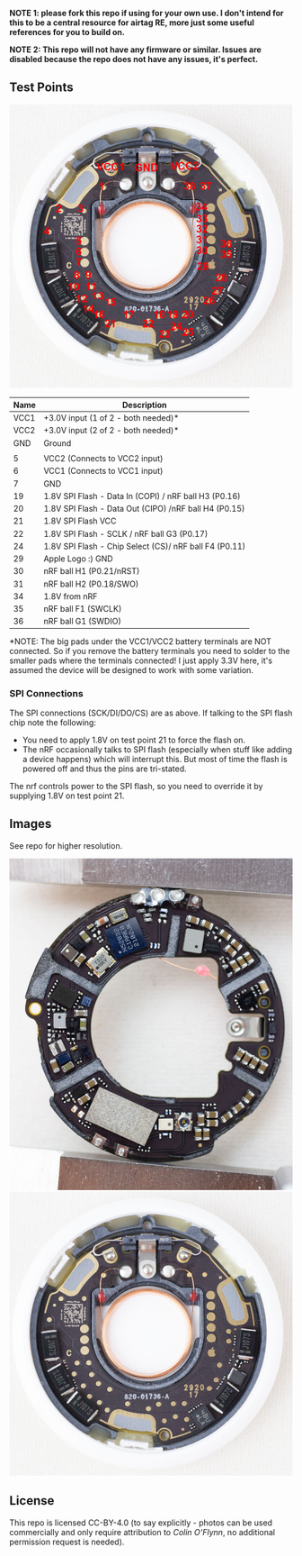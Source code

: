 **NOTE 1: please fork this repo if using for your own use. I don't intend for this to be a central resource for airtag RE, more just some useful references for you to build on.**

**NOTE 2: This repo will not have any firmware or similar. Issues are disabled because the repo does not have any issues, it's perfect.**

## Test Points

![](images/frontside-tpnames.jpg)


|Name | Description                         |
|-----|-------------------------------------|
|VCC1 | +3.0V input (1 of 2 - both needed)* |
|VCC2 | +3.0V input (2 of 2 - both needed)* |
|GND  | Ground                              | 
|     |                                     |
| 5   | VCC2 (Connects to VCC2 input)       |
| 6   | VCC1 (Connects to VCC1 input)       |
| 7   | GND                                 |
| 19  | 1.8V SPI Flash - Data In (COPI) / nRF ball H3 (P0.16)    |
| 20  | 1.8V SPI Flash - Data Out (CIPO) /nRF ball H4 (P0.15)    |
| 21  | 1.8V SPI Flash VCC                  |
| 22  | 1.8V SPI Flash - SCLK / nRF ball G3 (P0.17)              |
| 24  | 1.8V SPI Flash - Chip Select (CS)/ nRF ball F4 (P0.11)   |
| 29  | Apple Logo :) GND                   |
| 30  | nRF ball H1 (P0.21/nRST)            |
| 31  | nRF ball H2 (P0.18/SWO)             |
| 34  | 1.8V from nRF                       |
| 35  | nRF ball F1 (SWCLK)                 |
| 36  | nRF ball G1 (SWDIO)                 |

*NOTE: The big pads under the VCC1/VCC2 battery terminals are NOT connected.
So if you remove the battery terminals you need to solder to the smaller pads where
the terminals connected! I just apply 3.3V here, it's assumed the device will be designed to work with some variation.

### SPI Connections

The SPI connections (SCK/DI/DO/CS) are as above. If talking to the SPI flash chip note the following:

* You need to apply 1.8V on test point 21 to force the flash on.
* The nRF occasionally talks to SPI flash (especially when stuff like adding a device happens) which will interrupt this. But most of time the flash is powered off and thus the pins are tri-stated.

The nrf controls power to the SPI flash, so you need to override it by supplying 1.8V on test point 21.

## Images

See repo for higher resolution.

![](images/backside-1000px.jpeg)
![](images/frontside-1000px.jpeg)

## License

This repo is licensed CC-BY-4.0 (to say explicitly - photos can be used commercially and only require attribution to *Colin O'Flynn*, no additional permission request is needed).